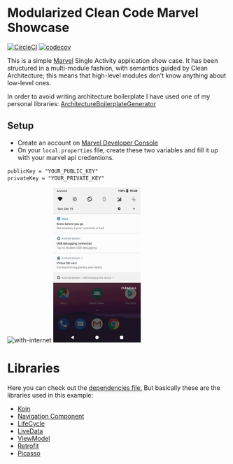 Modularized Clean Code Marvel Showcase
=

[![CircleCI](https://circleci.com/gh/MayconCardoso/Modularized-Marvel-Showcase/tree/master.svg?style=svg)](https://circleci.com/gh/MayconCardoso/Modularized-Marvel-Showcase/tree/master) [![codecov](https://codecov.io/gh/MayconCardoso/Modularized-Marvel-Showcase/branch/master/graph/badge.svg?token=DbZYcnjvED)](https://codecov.io/gh/MayconCardoso/Modularized-Marvel-Showcase) 

This is a simple [Marvel](https://developer.marvel.com/) Single Activity application show case. It has been structured in a multi-module fashion, with semantics guided by Clean Architecture; this means that high-level modules don't know anything about low-level ones.

In order to avoid writing architecture boilerplate I have used one of my personal libraries: [ArchitectureBoilerplateGenerator](https://github.com/MayconCardoso/ArchitectureBoilerplateGenerator)

## Setup
- Create an account on [Marvel Developer Console](https://developer.marvel.com/)
- On your ```local.properties``` file, create these two variables and fill it up with your marvel api credentions.

```
publicKey = "YOUR_PUBLIC_KEY"
privateKey = "YOUR_PRIVATE_KEY"
```
<img src="./.art/with_internet.gif" alt="with-internet" width="200px"/> <img src="./.art/without_connection.gif" alt="withou-internet" width="200px"/>

# Libraries

Here you can check out the [dependencies file.](https://github.com/MayconCardoso/Modularized-Marvel-Showcase/blob/master/build-dependencies.gradle) But basically these are the libraries used in this example:

- [Koin](https://insert-koin.io/)
- [Navigation Component](https://developer.android.com/guide/navigation/)
- [LifeCycle](https://developer.android.com/topic/libraries/architecture/lifecycle)
- [LiveData](https://developer.android.com/topic/libraries/architecture/livedata)
- [ViewModel](https://developer.android.com/topic/libraries/architecture/viewmodel)
- [Retrofit](https://github.com/square/retrofit)
- [Picasso](https://github.com/square/picasso)
